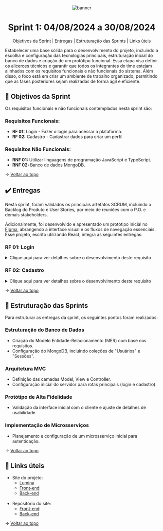 <br id="topo">
<div align="center">
  
![banner](https://i.imgur.com/hHtjEmX.png)

</div>

<h1 align="center">Sprint 1: 04/08/2024 a 30/08/2024</h1>

<p align="center">
    <a href="#objetivo">Objetivos da Sprint</a>  |  
    <a href="#entrega">Entregas</a>  |
    <a href="#estrutura">Estruturação das Sprints</a>  |
    <a href="#links">Links úteis</a>  
</p>

  Estabelecer uma base sólida para o desenvolvimento do projeto, incluindo a escolha e configuração das tecnologias principais, estruturação inicial do banco de dados e criação de um protótipo funcional. Essa etapa visa definir os alicerces técnicos e garantir que todos os integrantes do time estejam alinhados com os requisitos funcionais e não funcionais do sistema. Além disso, o foco está em criar um ambiente de trabalho organizado, permitindo que as fases posteriores sejam realizadas de forma ágil e eficiente.

<span id="objetivo">
  
## :dart: Objetivos da Sprint
Os requisitos funcionais e não funcionais contemplados nesta sprint são:
  
### Requisitos Funcionais:

- **RF 01:** Login - Fazer o login para acessar a plataforma.
- **RF 02:** Cadastro - Cadastrar dados para criar um perfil.
  
### Requisitos Não Funcionais:

- **RNF 01:** Utilizar linguagens de programação JavaScript e TypeScript.
- **RNF 02:** Banco de dados MongoDB.


→ [Voltar ao topo](#topo)

<span id="entrega">

## :heavy_check_mark: Entregas

Nesta sprint, foram validados os principais artefatos SCRUM, incluindo o Backlog do Produto e User Stories, por meio de reuniões com o P.O. e demais stakeholders.

Adicionalmente, foi desenvolvido e apresentado um protótipo inicial no [Figma](https://www.figma.com/proto/s7gklcQtZwSzvlw5APOJWC/Lumina?node-id=0-1&t=dWRO7ttmqv7WQjlz-1), abrangendo a interface visual e os fluxos de navegação essenciais. Esse projeto, escrito utilizando React, integra as seguintes entregas:

### RF 01: Login

<details>
   <summary>Clique aqui para ver detalhes sobre o desenvolvimento deste requisito</summary>
    <br>
Desenvolvimento da funcionalidade de login, garantindo o acesso seguro dos usuários à plataforma. As etapas implementadas foram:

- Autenticação de usuários com validação de credenciais.
- Feedback em caso de erro de autenticação.
- Criação de tela inicial acessível apenas após o login.

![login](https://i.imgur.com/jeHNQ7O.png)


</details>

### RF 02: Cadastro

<details>
   <summary>Clique aqui para ver detalhes sobre o desenvolvimento deste requisito</summary>
    <br>
Implementação do fluxo de cadastro, que permite a criação de novos perfis de usuários. As principais ações foram:

- Formulário dinâmico para registro de informações do usuário.
- Validação de dados obrigatórios, como e-mail e senha.
- Integração com o banco de dados MongoDB para armazenamento das informações.

![cadastro](https://i.imgur.com/HxLijjB.png)

</details>

→ [Voltar ao topo](#topo)

<span id="estrutura">
  
## :bookmark_tabs: Estruturação das Sprints

Para estruturar as entregas da sprint, os seguintes pontos foram realizados:

### Estruturação do Banco de Dados
  
- Criação do Modelo Entidade-Relacionamento (MER) com base nos requisitos.
- Configuração do MongoDB, incluindo coleções de "Usuários" e "Sessões".

### Arquitetura MVC

- Definição das camadas Model, View e Controller.
- Configuração inicial do servidor para rotas principais (login e cadastro).

### Protótipo de Alta Fidelidade

- Validação da interface inicial com o cliente e ajuste de detalhes de usabilidade.

### Implementação de Microsserviços

- Planejamento e configuração de um microsserviço inicial para autenticação.

→ [Voltar ao topo](#topo)

<span id="links">
  
## :link: Links úteis

- Site do projeto:
  - [Lumina](lumina3-0.vercel.app/)
  - [Front-end](lumina-frontend.vercel.app)
  - [Back-end](lumina-backend-three.vercel.app/)
  <br>
- Repositório do site:
  - [Front-end](https://github.com/vfavretto/Lumina-frontend)
  - [Back-end](https://github.com/vfavretto/Lumina-backend)
   
→ [Voltar ao topo](#topo)

